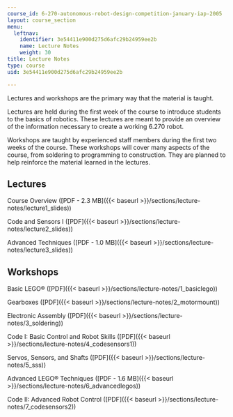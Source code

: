 ```yaml
---
course_id: 6-270-autonomous-robot-design-competition-january-iap-2005
layout: course_section
menu:
  leftnav:
    identifier: 3e54411e900d275d6afc29b24959ee2b
    name: Lecture Notes
    weight: 30
title: Lecture Notes
type: course
uid: 3e54411e900d275d6afc29b24959ee2b

---
```


Lectures and workshops are the primary way that the material is taught.

Lectures are held during the first week of the course to introduce students to the basics of robotics. These lectures are meant to provide an overview of the information necessary to create a working 6.270 robot.

Workshops are taught by experienced staff members during the first two weeks of the course. These workshops will cover many aspects of the course, from soldering to programming to construction. They are planned to help reinforce the material learned in the lectures.

Lectures
--------

Course Overview ([PDF - 2.3 MB]({{< baseurl >}}/sections/lecture-notes/lecture1_slides))

Code and Sensors I ([PDF]({{< baseurl >}}/sections/lecture-notes/lecture2_slides))

Advanced Techniques ([PDF - 1.0 MB]({{< baseurl >}}/sections/lecture-notes/lecture3_slides))

Workshops
---------

Basic LEGO® ([PDF]({{< baseurl >}}/sections/lecture-notes/1_basiclego))

Gearboxes ([PDF]({{< baseurl >}}/sections/lecture-notes/2_motormount))

Electronic Assembly ([PDF]({{< baseurl >}}/sections/lecture-notes/3_soldering))

Code I: Basic Control and Robot Skills ([PDF]({{< baseurl >}}/sections/lecture-notes/4_codesensors1))

Servos, Sensors, and Shafts ([PDF]({{< baseurl >}}/sections/lecture-notes/5_sss))

Advanced LEGO® Techniques ([PDF - 1.6 MB]({{< baseurl >}}/sections/lecture-notes/6_advancedlegos))

Code II: Advanced Robot Control ([PDF]({{< baseurl >}}/sections/lecture-notes/7_codesensors2))